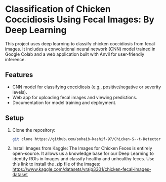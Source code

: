 # Classification of Chicken Coccidiosis Using Fecal Images: By Deep Learning

This project uses deep learning to classify chicken coccidiosis from fecal images. It includes a convolutional neural network (CNN) model trained in Google Colab and a web application built with Anvil for user-friendly inference.

## Features
- CNN model for classifying coccidiosis (e.g., positive/negative or severity levels).
- Web app for uploading fecal images and viewing predictions.
- Documentation for model training and deployment.

## Setup
1. Clone the repository:
   ```bash
   git clone https://github.com/sohaib-kashif-97/Chicken-S--t-Detector-with-VGG19.git
   ```

2. Install Images from Kaggle: The Images for Chicken Feces is entirely open-source. It allows us a knowledge base for our Deep Learning to identify ROIs in Images and classify healthy and unhealthy feces. Use this link to install the .zip file of the images: https://www.kaggle.com/datasets/vrajp3301/chicken-fecal-images-dataset
